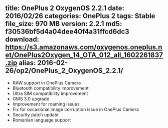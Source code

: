 title: OnePlus 2 OxygenOS 2.2.1
date: 2016/02/26
categories: OnePlus 2
tags: Stable
file_size: 970 MB
version: 2.2.1
md5: f30536bf5d4a04dee40f4a31ffcd6dc3
download: https://s3.amazonaws.com/oxygenos.oneplus.net/OnePlus2Oxygen_14_OTA_012_all_1602261837.zip
alias: 2016-02-26/op2/OnePlus_2_OxygenOS_2.2.1/
---
* RAW support in OnePlus Camera
* Bluetooth compatibility improvement
* Ultra SIM compatibility improvement
* GMS 3.0 upgrade
* Improvement for roaming issues 
* Fix for occasional image corruption issue in OnePlus Camera
* Security patch update
* Romanian language support
